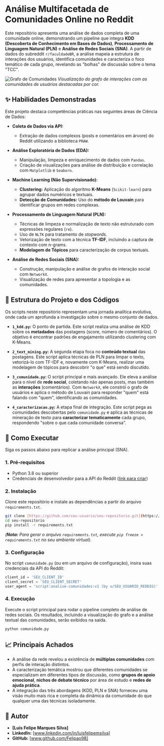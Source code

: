 # Análise Multifacetada de Comunidades Online no Reddit

Este repositório apresenta uma análise de dados completa de uma comunidade online, demonstrando um pipeline que integra **KDD (Descoberta de Conhecimento em Bases de Dados)**, **Processamento de Linguagem Natural (PLN)** e **Análise de Redes Sociais (SNA)**. A partir de dados do subreddit `r/faculdadeBR`, a análise mapeia a estrutura de interações dos usuários, identifica comunidades e caracteriza o foco temático de cada grupo, revelando as "bolhas" de discussão sobre o tema "TCC".

![Grafo de Comunidades](https://i.imgur.com/vHq842a.jpeg)
*Visualização do grafo de interações com as comunidades de usuários destacadas por cor.*

## ✨ Habilidades Demonstradas

Este projeto destaca competências práticas nas seguintes áreas de Ciência de Dados:

* **Coleta de Dados via API:**
    * Extração de dados complexos (posts e comentários em árvore) do Reddit utilizando a biblioteca `PRAW`.

* **Análise Exploratória de Dados (EDA):**
    * Manipulação, limpeza e enriquecimento de dados com `Pandas`.
    * Criação de visualizações para análise de distribuição e correlação com `Matplotlib` e `Seaborn`.

* **Machine Learning (Não Supervisionado):**
    * **Clustering:** Aplicação do algoritmo **K-Means** (`Scikit-learn`) para agrupar dados numéricos e textuais.
    * **Detecção de Comunidades:** Uso do **método de Louvain** para identificar grupos em redes complexas.

* **Processamento de Linguagem Natural (PLN):**
    * Técnicas de limpeza e normalização de texto não estruturado com expressões regulares (`re`).
    * Uso de `NLTK` para tratamento de *stopwords*.
    * Vetorização de texto com a técnica **TF-IDF**, incluindo a captura de contexto com n-grams.
    * **Modelagem de Tópicos** para caracterização de corpus textuais.

* **Análise de Redes Sociais (SNA):**
    * Construção, manipulação e análise de grafos de interação social com `NetworkX`.
    * Visualização de redes para apresentar a topologia e as comunidades.

## 📂 Estrutura do Projeto e dos Códigos

Os scripts neste repositório representam uma jornada analítica evolutiva, onde cada um aprofunda a investigação sobre o mesmo conjunto de dados.

* **`1_kdd.py`:** O ponto de partida. Este script realiza uma análise de KDD sobre os **metadados** das postagens (score, número de comentários). O objetivo é encontrar padrões de engajamento utilizando clustering com K-Means.

* **`2_text_mining.py`:** A segunda etapa foca no **conteúdo textual** das postagens. Este script aplica técnicas de PLN para limpar o texto, vetorizá-lo com TF-IDF e, novamente com K-Means, realizar uma modelagem de tópicos para descobrir "o que" está sendo discutido.

* **`3_comunidade.py`:** O script principal e mais avançado. Ele eleva a análise para o nível de **rede social**, coletando não apenas posts, mas também as **interações** (comentários). Com `NetworkX`, ele constrói o grafo de usuários e aplica o método de Louvain para responder "quem" está falando com "quem", identificando as comunidades.

* **`4_caracterizacao.py`:** A etapa final de integração. Este script pega as comunidades descobertas pelo `comunidade.py` e aplica as técnicas de mineração de texto para **caracterizar tematicamente** cada grupo, respondendo "sobre o que cada comunidade conversa".

## 🚀 Como Executar

Siga os passos abaixo para replicar a análise principal (SNA).

### 1. Pré-requisitos
* Python 3.8 ou superior
* Credenciais de desenvolvedor para a API do Reddit ([link para criar](https://www.reddit.com/prefs/apps))

### 2. Instalação
Clone este repositório e instale as dependências a partir do arquivo `requirements.txt`.
```bash
git clone [https://github.com/seu-usuario/seu-repositorio.git](https://github.com/seu-usuario/seu-repositorio.git)
cd seu-repositorio
pip install -r requirements.txt
```
*(**Nota:** Para gerar o arquivo `requirements.txt`, execute `pip freeze > requirements.txt` no seu ambiente virtual).*

### 3. Configuração
No script `comunidade.py` (ou em um arquivo de configuração), insira suas credenciais da API do Reddit:
```python
client_id = 'SEU_CLIENT_ID'
client_secret = 'SEU_CLIENT_SECRET'
user_agent = 'script:analise-comunidades:v1 (by u/SEU_USUARIO_REDDIG)'
```

### 4. Execução
Execute o script principal para rodar o pipeline completo de análise de redes sociais. Os resultados, incluindo a visualização do grafo e a análise textual das comunidades, serão exibidos na saída.
```bash
python comunidade.py
```

## 📈 Principais Achados
* A análise da rede revelou a existência de **múltiplas comunidades** com perfis de interação distintos.
* A caracterização temática mostrou que diferentes comunidades se especializam em diferentes tipos de discussão, como **grupos de apoio emocional**, **nichos de debate técnico** por área de estudo e **redes de ajuda prática**.
* A integração das três abordagens (KDD, PLN e SNA) forneceu uma visão muito mais rica e completa da dinâmica da comunidade do que qualquer uma das técnicas isoladamente.

## 👤 Autor

* **[Luis Felipe Marques Silva]**
* **LinkedIn:** [www.linkedin.com/in/luisfelipemsilva]
* **GitHub:** [www.github.com/Felipao98]
